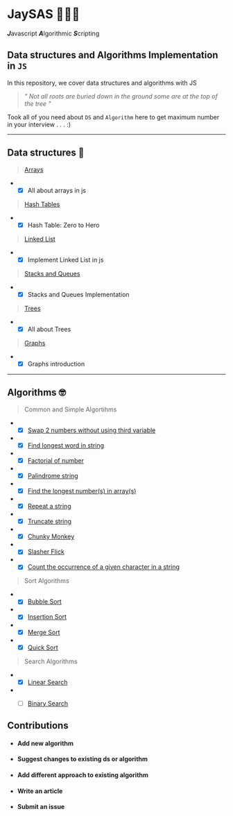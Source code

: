 # JaySAS 👨‍💻🔥
***J***avascript ***A***lgorithmic ***S***cripting  
   
   
## Data structures and Algorithms Implementation in ``JS ``
   
In this repository, we cover data structures and algorithms with JS

> *" Not all roots are buried down in the ground some are at the top of the tree "*

Took all of you need about `DS` and `Algorithm` here to get maximum number in your interview . . . :)

   
   
***  
## Data structures :floppy_disk:
>  [Arrays](Data-Structures/Arrays)
* - [x] All about arrays in js

>  [Hash Tables](Data-Structures/Hash-Tables)
* - [x] Hash Table: Zero to Hero

>  [Linked List](Data-Structures/Linked-List)
* - [x] Implement Linked List in js

>  [Stacks and Queues](Data-Structures/Stacks-and-Queues)
* - [x] Stacks and Queues Implementation

>  [Trees](Data-Structures/Trees)
* - [x] All about Trees

>  [Graphs](Data-Structures/Graphs)
* - [x] Graphs introduction

*** 

## Algorithms :nerd_face:   

>  Common and Simple Algortihms
* - [x] [Swap 2 numbers without using third variable](Algorithms/Basic/swap.js)
* - [x] [Find longest word in string](Algorithms/Basic/find-the-longest-word-in-string.js)
* - [x] [Factorial of number](Algorithms/Basic/factorial-of-number.js)
* - [x] [Palindrome string](Algorithms/Basic/palindrome.js)
* - [x] [Find the longest number(s) in array(s)](Algorithms/Basic/return-largest-number-in-array.js)
* - [x] [Repeat a string](Algorithms/Basic/repeat-string.js)
* - [x] [Truncate string](Algorithms/Basic/truncate-string.js)
* - [x] [Chunky Monkey](Algorithms/Intermed/chunky-monkey.js)
* - [x] [Slasher Flick](Algorithms/Basic/slasher-flick.js)  
* - [x] [Count the occurrence of a given character in a string](Algorithms/Basic/character-in-string.js)
>  Sort Algorithms
* - [x] [Bubble Sort](Algorithms/Intermed/sort-algorithms/bubble-sort.js)
* - [x] [Insertion Sort](Algorithms/Intermed/sort-algorithms/insertion-sort.js)
* - [x] [Merge Sort](Algorithms/Intermed/sort-algorithms/merge-sort.js)
* - [x] [Quick Sort](Algorithms/Intermed/sort-algorithms/quick-sort.js)

>  Search Algorithms
* - [x] [Linear Search](Algorithms/Intermed/search-algorithms/linear-search.js)
* - [ ] [Binary Search](Algorithms/Intermed/search-algorithms/binary-search.js)


## Contributions
* #### Add new algorithm
* #### Suggest changes to existing ds or algorithm
* #### Add different approach to existing algorithm
* #### Write an article
* #### Submit an issue
